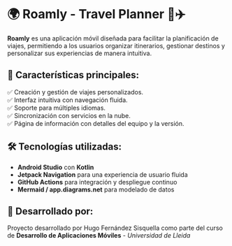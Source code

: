 # 🌍 Roamly - Travel Planner 🧳✈️

**Roamly** es una aplicación móvil diseñada para facilitar la planificación de viajes, permitiendo a los usuarios organizar itinerarios, gestionar destinos y personalizar sus experiencias de manera intuitiva.

## 📌 Características principales:
✅ Creación y gestión de viajes personalizados.  
✅ Interfaz intuitiva con navegación fluida.  
✅ Soporte para múltiples idiomas.  
✅ Sincronización con servicios en la nube.  
✅ Página de información con detalles del equipo y la versión.  

## 🛠️ Tecnologías utilizadas:
- **Android Studio** con **Kotlin**  
- **Jetpack Navigation** para una experiencia de usuario fluida  
- **GitHub Actions** para integración y despliegue continuo  
- **Mermaid / app.diagrams.net** para modelado de datos  

## 👥 Desarrollado por:
Proyecto desarrollado por Hugo Fernández Sisquella como parte del curso de **Desarrollo de Aplicaciones Móviles** - *Universidad de Lleida*  
